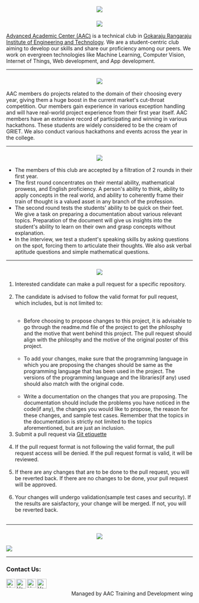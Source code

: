 <h1 align="center">
    <img src="https://imgur.com/fXVMLL6.png">
  </h1>
<h3 align="center">
  <img src="https://imgur.com/ld5YVCz.png">
</h3>
<a href="https://www.aacgriet.com/"> Advanced Academic Center (AAC)</a> is a technical club in <a href="https://www.griet.ac.in/"> Gokaraju Rangaraju Institute of Engineering and Technology</a>. We are a student-centric club aiming to develop our skills and share our proficiency among our peers. We work on evergreen technologies like Machine Learning, Computer Vision, Internet of Things, Web development, and App development.
<hr>
<h3 align="center">
  <img src="https://imgur.com/dNLJo1X.png">
</h3>
<p align="left">
AAC members do projects related to the domain of their choosing every year, giving them a huge boost in the current market's cut-throat competition. Our members gain experience in various exception handling and will have real-world project experience from their first year itself. AAC members have an extensive record of participating and winning in various hackathons. These students are widely considered to be the cream of GRIET. We also conduct various hackathons and events across the year in the college. 
</p>
<hr>
<h3 align="center">
  <img src="https://imgur.com/NpOJJxh.png">
</h3>
<ul>
  <li>The members of this club are accepted by a filtration of 2 rounds in their first year.</li>
  <li>The first round concentrates on their mental ability, mathematical prowess, and English proficiency. A person's ability to think, ability to apply concepts in the real world, and ability to coherently frame their train of thought is a valued asset in any branch of the profession.</li>
  <li>The second round tests the students' ability to be quick on their feet. We give a task on preparing a documentation about various relevant topics. Preparation of the document will give us insights into the student's ability to learn on their own and grasp concepts without explanation.</li>
  <li>In the interview, we test a student's speaking skills by asking questions on the spot, forcing them to articulate their thoughts. We also ask verbal aptitude questions and simple mathematical questions.</li>
</ul>
<hr>
<h3 align="center">
  <img src="https://imgur.com/yK0qR5J.png">
</h3>
<ol>
<li>Interested candidate can make a pull request for a specific repository. </li> <br>
<li>The candidate is advised to follow the valid format for pull request, which includes, but is not limited to: </li><br>
   <ul>
       <li>Before choosing to propose changes to this project, it is advisable to go through the readme.md file of the project to get the philosphy and the motive that went behind this project. The pull request should align with the philosphy and the motive of the original poster of this project. </li> <br>
    <li>To add your changes, make sure that the programming language in which you are proposing the changes should be same as the programming language that has been used in the project. The versions of the programming language and the libraries(if any) used should also match with the original code. </li><br>
    <li>Write a documentation on the changes that you are proposing. The documentation should include the problems you have noticed in the code(if any), the changes you would like to propose, the reason for these changes, and sample test cases. Remember that the topics in the documentation is strictly not limited to the topics aforementioned, but are just an inclusion. </li>
   </ul>
    <li>Submit a pull request via <a href = "https://gist.github.com/mikepea/863f63d6e37281e329f8"> Git etiquette </a> </li> <br>
<li>If the pull request format is not following the valid format, the pull request access will be denied. If the pull request format is valid, it will be reviewed. </li><br>
<li>If there are any changes that are to be done to the pull request, you will be reverted back. If there are no changes to be done, your pull request will be approved. </li><br>
<li>Your changes will undergo validation(sample test cases and security). If the results are saisfactory, your change will be merged. If not, you will be reverted back. </li><br>
</ol>

<hr>
<h3 align="center">
  <img src="https://imgur.com/DvSZULp.png">
</h3>
<img src="https://imgur.com/VCY7aic.png">


<hr>
<h3>Contact Us:</h3>

<a href="https://www.linkedin.com/school/aac-griet/">
   <img align="left" alt="Venkat Amar | Linkedin" width="24px" src="https://www.vectorlogo.zone/logos/linkedin/linkedin-icon.svg" />
</a>
<a href="mailto:aactechgriet@gmail.com">
    <img align="left" alt="Venkat Amar | Gmail" width="26px" src="https://www.vectorlogo.zone/logos/gmail/gmail-icon.svg" />
</a>
<a href="https://instagram.com/aac_grietofficial?igshid=YTA1Njc0MTg3OQ==">
    <img align="left" alt="Venkat Amar | Instagram" width="24px" src="https://www.vectorlogo.zone/logos/instagram/instagram-icon.svg" />
</a>
<a href="https://github.com/AAC-OSP">
    <img align="left" alt="Venkat Amar | Github" width="26px" src="https://www.vectorlogo.zone/logos/github/github-tile.svg" />
</a>
<br>
<p align="right"> Managed by AAC Training and Development wing</p>








